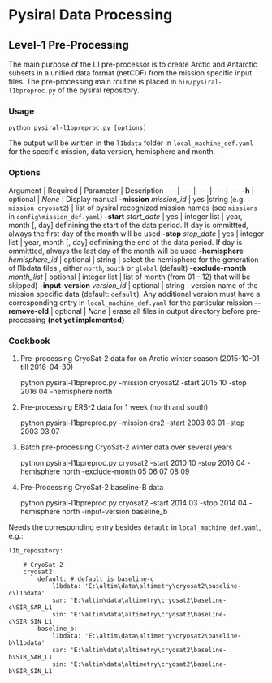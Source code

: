 # Pysiral Data Processing

## Level-1 Pre-Processing

The main purpose of the L1 pre-processor is to create Arctic and Antarctic subsets in a unified data format (netCDF) from the mission specific input files. The pre-processing main routine is placed in `bin/pysiral-l1bpreproc.py` of the pysiral repository. 

### Usage

    python pysiral-l1bpreproc.py [options]

The output will be written in the `l1bdata` folder in `local_machine_def.yaml` for the specific mission, data version, hemisphere and month. 

### Options

Argument | Required | Parameter | Description
--- | --- | --- | --- | ---
**-h** | optional | *None* | Display manual
**-mission** *mission_id* | yes |string (e.g. `-mission cryosat2`) |  list of pysiral recognized mission names (see `missions` in `config\mission_def.yaml`)
**-start** *start_date* | yes | integer list | year, month [, day] definining the start of the data period. If day is ommittted, always the first day of the month will be used
**-stop** *stop_date* | yes | integer list | year, month [, day] definining the end of the data period. If day is ommittted, always the last day of the month will be used
**-hemisphere** *hemisphere_id* | optional | string | select the hemisphere for the generation of l1bdata files , either `north`, `south` or `global` (default)
**-exclude-month** *month_list*  | optional | integer list | list of month (from 01 - 12) that will be skipped)
**-input-version** *version_id* | optional | string  | version name of the mission specific data (default: `default`). Any additional version must have a corresponding entry in `local_machine_def.yaml` for the particular mission
**--remove-old** | optional | *None* | erase all files in output directory before pre-processing **(not yet implemented)**

### Cookbook

1) Pre-processing CryoSat-2 data for on Arctic winter season (2015-10-01 till 2016-04-30)

     python pysiral-l1bpreproc.py -mission cryosat2 -start 2015 10 -stop 2016 04 -hemisphere north

2) Pre-processing ERS-2 data for 1 week (north and south)

     python pysiral-l1bpreproc.py -mission ers2 -start 2003 03 01 -stop 2003 03 07

3) Batch pre-processing CryoSat-2 winter data over several years

     python pysiral-l1bpreproc.py cryosat2 -start 2010 10 -stop 2016 04 -hemisphere north -exclude-month 05 06 07 08 09

4) Pre-Processing CryoSat-2 baseline-B data

     python pysiral-l1bpreproc.py cryosat2 -start 2014 03 -stop 2014 04 -hemisphere north -input-version baseline_b

Needs the corresponding entry besides `default` in `local_machine_def.yaml`, e.g.:

    l1b_repository:
    
        # CryoSat-2
        cryosat2:
            default: # default is baseline-c
                l1bdata: 'E:\altim\data\altimetry\cryosat2\baseline-c\l1bdata'
                sar: 'E:\altim\data\altimetry\cryosat2\baseline-c\SIR_SAR_L1'
                sin: 'E:\altim\data\altimetry\cryosat2\baseline-c\SIR_SIN_L1'     
            baseline_b:
                l1bdata: 'E:\altim\data\altimetry\cryosat2\baseline-b\l1bdata'
                sar: 'E:\altim\data\altimetry\cryosat2\baseline-b\SIR_SAR_L1'
                sin: 'E:\altim\data\altimetry\cryosat2\baseline-b\SIR_SIN_L1'